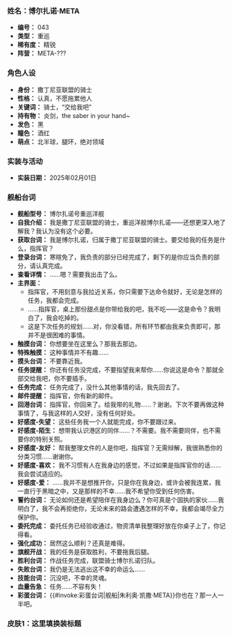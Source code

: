 ### 姓名：博尔扎诺·META
* **编号：** 043
* **类型：** 重巡
* **稀有度：** 精锐
* **阵营：** META-???


### 角色人设
* **身份：** 撒丁尼亚联盟的骑士
* **性格：** 认真，不愿拖累他人
* **关键词：** 骑士，“交给我吧”
* **持有物：** 炎剑，the saber in your hand~
* **发色：** 黑
* **瞳色：** 酒红
* **萌点：** 北半球，腿环，绝对领域


### 实装与活动
* **实装日期：** 2025年02月01日


### 舰船台词
* **舰船型号：** 博尔扎诺号重巡洋舰
* **自我介绍：** 我是撒丁尼亚联盟的骑士，重巡洋舰博尔扎诺——还想更深入地了解我？我认为没有这个必要。
* **获取台词：** 我是博尔扎诺，归属于撒丁尼亚联盟的骑士。要交给我的任务是什么，指挥官？
* **登录台词：** 寒暄免了，我负责的部分已经完成了，剩下的是你应当负责的部分，请认真完成。
* **查看详情：** ……嗯？需要我出击了么。
* **主界面：**
  * 指挥官，不用刻意与我拉近关系，你只需要下达命令就好，无论是怎样的任务，我都会完成。
  * ……指挥官，桌上那份甜点是你带给我的吧，我不吃——这是命令？我明白了，我会吃掉的。
  * 这是下次任务的规划……对，你没看错，所有环节都由我来负责即可，那并不是很困难的事情。
* **触摸台词：** 你想要坐在这里么？那我去那边。
* **特殊触摸：** 这种事情并不有趣……
* **摸头台词：** 不要靠近我。
* **任务提醒：** 你还有任务没完成，不要指望我来帮你……你说这是命令？那就全部交给我吧，你不要插手。
* **任务完成：** 任务完成了，没什么其他事情的话，我先回去了。
* **邮件提醒：** 指挥官，你有新的邮件。
* **回港台词：** 指挥官，你回来了。给我带的礼物……？谢谢。下次不要再做这种事情了，与我这样的人交好，没有任何好处。
* **好感度-失望：** 这些任务我一个人就能完成，你不要跟过来。
* **好感度-陌生：** 想带我认识港区的同伴……？不需要。我不需要同伴，也不需要你的特别关照。
* **好感度-友好：** 帮我整理文件的人是你吧，指挥官？无需辩解，我很熟悉你的分类习惯……谢谢你。
* **好感度-喜欢：** 我不习惯有人在我身边的感觉，不过如果是指挥官你的话……我会尝试适应的。
* **好感度-爱：** ……我并不是想推开你，只是你在我身边，或许会被我连累，我一直行于黑暗之中，又是那样的不幸……我不希望你受到任何伤害。
* **誓约台词：** 无论如何还是希望陪伴在我身边么？你可真是个固执的家伙……我明白了，我不会再拒绝你，无论未来的路会遭遇怎样的不幸，我都会竭尽全力保护你。
* **委托完成：** 委托任务已经验收通过，物资清单我整理好放在你桌子上了，你记得看。
* **强化成功：** 居然这么顺利？还真是难得。
* **旗舰开战：** 我的任务是获取胜利，不要拖我后腿。
* **胜利台词：** 作战任务完成，联盟骑士博尔扎诺归队。
* **失败台词：** 我仍是无法逃出这不幸的命运么……
* **技能台词：** 沉没吧，不幸的灵魂。
* **血量告急：** 任务……不容有失！
* **彩蛋台词：** {{#invoke:彩蛋台词|舰船|朱利奥·凯撒·META}}你也在？那一人一半吧。


### 皮肤1：这里填换装标题
